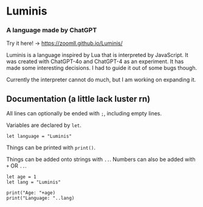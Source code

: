 # Luminis

### A language made by ChatGPT

Try it here! → https://zoomll.github.io/Luminis/

Luminis is a language inspired by Lua that is interpreted by JavaScript. It was created with ChatGPT-4o and ChatGPT-4 as an experiment. It has made some interesting decisions. I had to guide it out of some bugs though.

Currently the interpreter cannot do much, but I am working on expanding it.

## Documentation (a little lack luster rn)

All lines can optionally be ended with ``;``, including empty lines.

Variables are declared by ``let``.
```
let language = "Luminis"
```

Things can be printed with ``print()``.

Things can be added onto strings with ``..``. Numbers can also be added with ``+`` OR ``..``.
```
let age = 1
let lang = "Luminis"

print("Age: "+age)
print("Language: "..lang)
```
